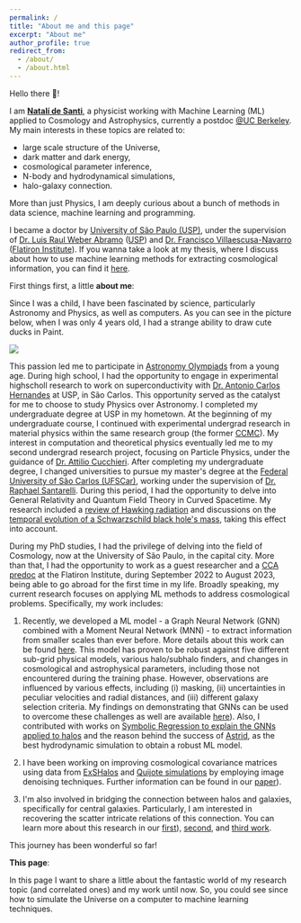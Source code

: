 ```yaml
---
permalink: /
title: "About me and this page"
excerpt: "About me"
author_profile: true
redirect_from: 
  - /about/
  - /about.html
---
```


Hello there 👋! 

I am [**Natalí de Santi**](http://lattes.cnpq.br/3869697280207128), a physicist working with Machine Learning (ML) applied to Cosmology and Astrophysics, currently a postdoc [@UC Berkeley](https://www.berkeley.edu). 
My main interests in these topics are related to:
* large scale structure of the Universe,
* dark matter and dark energy,
* cosmological parameter inference,
* N-body and hydrodynamical simulations,
* halo-galaxy connection.

More than just Physics, I am deeply curious about a bunch of methods in data science, machine learning and programming.

I became a doctor by [University of São Paulo (USP)](https://www5.usp.br), under the supervision of [Dr. Luis Raul Weber Abramo](http://lattes.cnpq.br/4558796258762790) ([USP](https://www5.usp.br)) and [Dr. Francisco Villaescusa-Navarro](https://franciscovillaescusa.github.io/) ([Flatiron Institute](https://www.simonsfoundation.org/flatiron/)).
If you wanna take a look at my thesis, where I discuss about how to use machine learning methods for extracting cosmological information, you can find it [here](https://www.teses.usp.br/teses/disponiveis/43/43134/tde-15072024-101341/publico/tesenatalisolermatubarodesanti.pdf).

First things first, a little **about me**:

Since I was a child, I have been fascinated by science, particularly Astronomy and Physics, as well as computers. 
As you can see in the picture below, when I was only 4 years old, I had a strange ability to draw cute ducks in Paint.

![](https://raw.githubusercontent.com/natalidesanti/natalidesanti.github.io/master/images/4years.png)


This passion led me to participate in [Astronomy Olympiads](http://www.oba.org.br/site/) from a young age. 
During high school, I had the opportunity to engage in experimental highscholl research to work on superconductivity with [Dr. Antonio Carlos Hernandes](http://lattes.cnpq.br/2019448857205643) at USP, in São Carlos. 
This opportunity served as the catalyst for me to choose to study Physics over Astronomy. 
I completed my undergraduate degree at USP in my hometown.
At the beginning of my undergraduate course, I continued with experimental undergrad research in material physics within the same research group (the former [CCMC](https://cdmf.org.br/)). 
My interest in computation and theoretical physics eventually led me to my second undergrad research project, focusing on Particle Physics, under the guidance of [Dr. Attilio Cucchieri](http://lattes.cnpq.br/5661661960969099).
After completing my undergraduate degree, I changed universities to pursue my master's degree at the [Federal University of São Carlos (UFSCar)](https://www.ufscar.br), working under the supervision of [Dr. Raphael Santarelli](http://lattes.cnpq.br/3591899759824320). 
During this period, I had the opportunity to delve into General Relativity and Quantum Field Theory in Curved Spacetime. 
My research included a [review of Hawking radiation](http://www.scielo.br/scielo.php?script=sci_arttext&pid=S1806-11172019000300421&tlng=pt) and discussions on the [temporal evolution of a Schwarzschild black hole's mass](https://link.springer.com/article/10.1007/s13538-019-00708-y), taking this effect into account.

During my PhD studies, I had the privilege of delving into the field of Cosmology, now at the University of São Paulo, in the capital city. 
More than that, I had the opportunity to work as a guest researcher and a [CCA predoc](https://www.simonsfoundation.org/flatiron-institute-center-for-computational-astrophysics-pre-doctoral-program) at the Flatiron Institute, during September 2022 to August 2023, being able to go abroad for the first time in my life.
Broadly speaking, my current research focuses on applying ML methods to address cosmological problems. 
Specifically, my work includes:

1) Recently, we developed a ML model - a Graph Neural Network (GNN) combined with a Moment Neural Network (MNN) - to extract information from smaller scales than ever before. More details about this work can be found [here](https://arxiv.org/abs/2302.14101). This model has proven to be robust against five different sub-grid physical models, various halo/subhalo finders, and changes in cosmological and astrophysical parameters, including those not encountered during the training phase. However, observations are influenced by various effects, including (i) masking, (ii) uncertainties in peculiar velocities and radial distances, and (iii) different galaxy selection criteria. My findings on demonstrating that GNNs can be used to overcome these challenges as well are available [here](https://arxiv.org/abs/2310.15234)). Also, I contributed with works on [Symbolic Regression to explain the GNNs applied to halos](https://arxiv.org/abs/2302.14591) and the reason behind the success of [Astrid](https://arxiv.org/abs/2304.02096), as the best hydrodynamic simulation to obtain a robust ML model.

3) I have been working on improving cosmological covariance matrices using data from [ExSHalos](https://arxiv.org/abs/1906.06630) and [Quijote simulations](https://quijote-simulations.readthedocs.io/en/latest/) by employing image denoising techniques. Further information can be found in our [paper](https://arxiv.org/abs/2205.10881)).
  
6) I'm also involved in bridging the connection between halos and galaxies, specifically for central galaxies. Particularly, I am interested in recovering the scatter intricate relations of this connection. You can learn more about this research in our [first](https://arxiv.org/abs/2201.06054)), [second](https://arxiv.org/abs/2301.06398), and [third work](https://arxiv.org/abs/2410.17844).

This journey has been wonderful so far!

**This page**:

In this page I want to share a little about the fantastic world of my research topic (and correlated ones) and my work until now. 
So, you could see since how to simulate the Universe on a computer to machine learning techniques.
